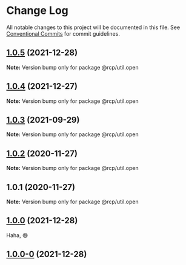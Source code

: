 # Change Log

All notable changes to this project will be documented in this file.
See [Conventional Commits](https://conventionalcommits.org) for commit guidelines.

<a name="1.0.5"></a>

## [1.0.5](https://github.com/imcuttle/rcp/compare/@rcp/util.open@1.0.4...@rcp/util.open@1.0.5) (2021-12-28)

**Note:** Version bump only for package @rcp/util.open

<a name="1.0.4"></a>

## [1.0.4](https://github.com/imcuttle/rcp/compare/@rcp/util.open@1.0.3...@rcp/util.open@1.0.4) (2021-12-27)

**Note:** Version bump only for package @rcp/util.open

<a name="1.0.3"></a>

## [1.0.3](https://github.com/imcuttle/rcp/compare/@rcp/util.open@1.0.2...@rcp/util.open@1.0.3) (2021-09-29)

**Note:** Version bump only for package @rcp/util.open

<a name="1.0.2"></a>

## [1.0.2](https://github.com/imcuttle/rcp/compare/@rcp/util.open@1.0.1...@rcp/util.open@1.0.2) (2020-11-27)

**Note:** Version bump only for package @rcp/util.open

<a name="1.0.1"></a>

## 1.0.1 (2020-11-27)

**Note:** Version bump only for package @rcp/util.open

## [1.0.0](https://github.com/imcuttle/rcp/compare/@rcp/util.open@1.0.4...@rcp/util.open@1.0.5) (2021-12-28)

Haha, :smile:

## [1.0.0-0](https://github.com/imcuttle/rcp/compare/@rcp/util.open@1.0.4...@rcp/util.open@1.0.5) (2021-12-28)
